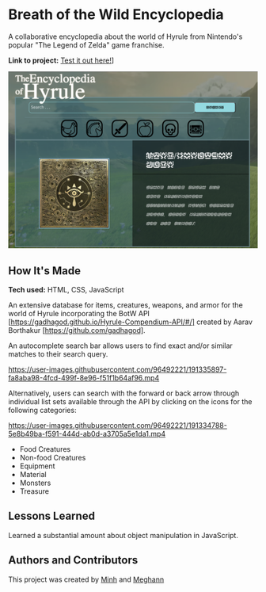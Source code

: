 # Breath of the Wild Encyclopedia
A collaborative encyclopedia about the world of Hyrule from Nintendo's popular "The Legend of Zelda" game franchise.

**Link to project:** [Test it out here!](https://botw-encyclopedia.netlify.app/)]

![home page](assets/homepage.png)

## How It's Made

**Tech used:** HTML, CSS, JavaScript

An extensive database for items, creatures, weapons, and armor for the world of Hyrule incorporating the BotW API [https://gadhagod.github.io/Hyrule-Compendium-API/#/] created by Aarav Borthakur [https://github.com/gadhagod]. 

An autocomplete search bar allows users to find exact and/or similar matches to their search query.

https://user-images.githubusercontent.com/96492221/191335897-fa8aba98-4fcd-499f-8e96-f51f1b64af96.mp4

Alternatively, users can search with the forward or back arrow through individual list sets available through the API by clicking on the icons for the following categories:

https://user-images.githubusercontent.com/96492221/191334788-5e8b49ba-f591-444d-ab0d-a3705a5e1da1.mp4


* Food Creatures
* Non-food Creatures
* Equipment
* Material
* Monsters
* Treasure

## Lessons Learned

Learned a substantial amount about object manipulation in JavaScript.

## Authors and Contributors

This project was created by [Minh](https://github.com/doanaminh) and [Meghann](https://github.com/meghannfh)
